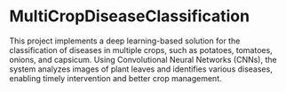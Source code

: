 # MultiCropDiseaseClassification
This project implements a deep learning-based solution for the classification of diseases in multiple crops, such as potatoes, tomatoes, onions, and capsicum. Using Convolutional Neural Networks (CNNs), the system analyzes images of plant leaves and identifies various diseases, enabling timely intervention and better crop management.
